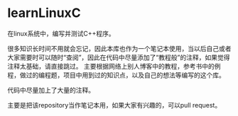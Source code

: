 # learnLinuxC

在linux系统中，编写并测试C++程序。

很多知识长时间不用就会忘记，因此本库也作为一个笔记本使用，当以后自己或者大家需要时可以随时“查阅”，因此在代码中尽量添加了“教程般”的注释，如果觉得注释太基础，请直接跳过。
主要根据网络上别人博客中的教程，参考书中的例程，做过的编程题，项目中用到过的知识点，以及自己的想法等编写的这个库。

代码中尽量加上了大量的注释。

主要是把该repository当作笔记本用，如果大家有兴趣的，可以pull request。
